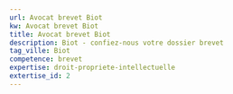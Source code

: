 ```yaml
---
url: Avocat brevet Biot
kw: Avocat brevet Biot
title: Avocat brevet Biot
description: Biot - confiez-nous votre dossier brevet
tag_ville: Biot
competence: brevet
expertise: droit-propriete-intellectuelle
extertise_id: 2
---
```

